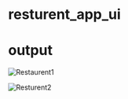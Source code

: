 # resturent_app_ui

# output

 ![Restaurent1](https://github.com/MaazAkbar8/Project_UIs/assets/132812960/29547e6d-cefb-4f5e-8c70-44dd5b631c8d) 



    
![Resturent2](https://github.com/MaazAkbar8/Project_UIs/assets/132812960/68ffe517-be66-4126-92a7-cca73ed0f46e)
